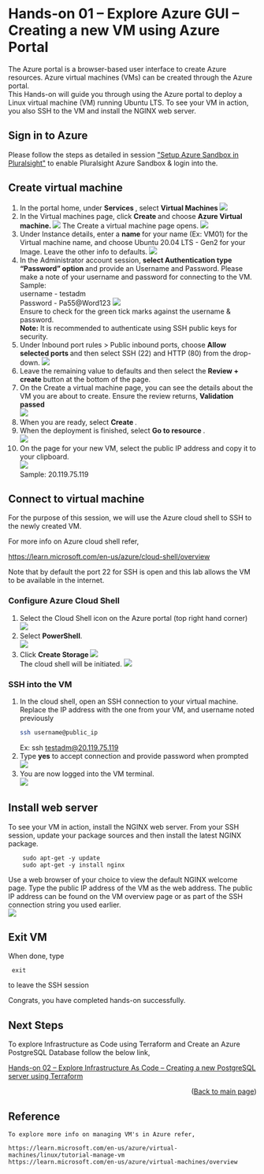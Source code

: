 # Hands-on 01 – Explore Azure GUI – Creating a new VM using Azure Portal 

The Azure portal is a browser-based user interface to create Azure resources. Azure virtual machines (VMs) can be created through the Azure portal. </br> 
This Hands-on will guide you through using the Azure portal to deploy a Linux virtual machine (VM) running Ubuntu LTS. To see your VM in action, you also SSH to the VM and install the NGINX web server.

## Sign in to Azure

Please follow the steps as detailed in session <a href="/Azure_Sandbox.md">"Setup Azure Sandbox in Pluralsight"</a> to enable Pluralsight Azure Sandbox & login into the. 

## Create virtual machine

1. In the portal home, under <b>Services </b>, select <b>Virtual Machines </b>
    <img src="images/az_vm01.png">
2. In the Virtual machines page, click <b>Create </b> and choose <b> Azure Virtual machine. </b>
     <img src="images/az_vm02.png">
    The Create a virtual machine page opens.
    <img src="images/az_vm03.png">
3. Under Instance details, enter a <b>name </b> for your name (Ex: VM01) for the Virtual machine name, and choose Ubuntu 20.04 LTS - Gen2 for your Image. Leave the other info to defaults. 
    <img src="images/az_vm04.png">
4. In the Administrator account session, <b> select Authentication type “Password” option </b> and provide an Username and Password.
    Please make a note of your username and password for connecting to the VM. </br>
    Sample: </br>
    username - testadm </br>
    Password - Pa55@Word123
    <img src="images/az_vm05.png">
    <br> Ensure to check for the green tick marks against the username & password. </br>
    <b>Note:</b> It is recommended to authenticate using SSH public keys for security. 
5. Under Inbound port rules > Public inbound ports, choose <b>Allow selected ports </b> and then select SSH (22) and HTTP (80) from the drop-down.
    <img src="images/vm_port.png">
6. Leave the remaining value to defaults and then select the <b> Review + create </b> button at the bottom of the page.
7. On the Create a virtual machine page, you can see the details about the VM you are about to create. Ensure the review returns, <b> Validation passed</b> </br>
    <img src="images/az_vm06.png">
8. When you are ready, select <b> Create </b>.
9. When the deployment is finished, select <b>Go to resource </b>.</br>
    <img src="images/az_vm071.png">
10. On the page for your new VM, select the public IP address and copy it to your clipboard.</br>
    <img src="images/az_vm081.png"> </br>
    Sample: 20.119.75.119

## Connect to virtual machine

For the purpose of this session, we will use the Azure cloud shell to SSH to the newly created VM. 

For more info on Azure cloud shell refer,

https://learn.microsoft.com/en-us/azure/cloud-shell/overview

Note that by default the port 22 for SSH is open and this lab allows the VM to be available in the internet. 

### Configure Azure Cloud Shell

1. Select the Cloud Shell icon on the Azure portal (top right hand corner) </br>
   <img src="images/az_cs01.png">
2. Select <b>PowerShell</b>. </br>
    <img src="images/az_cs02.png">
3. Click <b> Create Storage </b>
    <img src="images/az_cs03.png"> </br>
    The cloud shell will be initiated.
    <img src="images/az_cs04.png"> </br>
        

### SSH into the VM
1. In the cloud shell, open an SSH connection to your virtual machine. Replace the IP address with the one from your VM, and username noted previously </br>
    ```sh
    ssh username@public_ip
    ```
    Ex: ssh testadm@20.119.75.119
2. Type <b>yes</b> to accept connection and provide password when prompted </br>
    <img src="images/az_csvm01_01.png">
3. You are now logged into the VM terminal. </br>
     <img src="images/az_csvm02.png">

## Install web server

To see your VM in action, install the NGINX web server. From your SSH session, update your package sources and then install the latest NGINX package. </br>
```console
    sudo apt-get -y update 
    sudo apt-get -y install nginx
```
Use a web browser of your choice to view the default NGINX welcome page. Type the public IP address of the VM as the web address. The public IP address can be found on the VM overview page or as part of the SSH connection string you used earlier. </br>
    <img src="images/nginx01_01.png">


## Exit VM 
When done, type
   ```console
    exit
```
to leave the SSH session

Congrats, you have completed hands-on successfully.

## Next Steps

To explore Infrastructure as Code using Terraform and Create an Azure PostgreSQL Database follow the below link,

<a href="/02_Postgre_tf.md">Hands-on 02 – Explore Infrastructure As Code – Creating a new PostgreSQL server using Terraform</a>

<p align="right">(<a href="/README.md">Back to main page</a>)</p>

## Reference
    To explore more info on managing VM's in Azure refer,

    https://learn.microsoft.com/en-us/azure/virtual-machines/linux/tutorial-manage-vm
    https://learn.microsoft.com/en-us/azure/virtual-machines/overview
    
